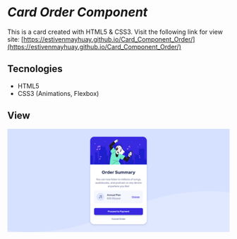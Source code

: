 # *Card Order Component*

This is a card created with HTML5 & CSS3. Visit the following link for view site: [https://estivenmayhuay.github.io/Card_Component_Order/](https://estivenmayhuay.github.io/Card_Component_Order/)

## **Tecnologies**

- HTML5
- CSS3 (Animations, Flexbox)

## **View**

![view deskop](./images/view-desktop.png)
